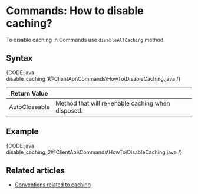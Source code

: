 # Commands: How to disable caching?

To disable caching in Commands use `disableAllCaching` method.

## Syntax

{CODE:java disable_caching_1@ClientApi\Commands\HowTo\DisableCaching.java /}

| Return Value | |
| ------------- | ----- |
| AutoCloseable | Method that will re-enable caching when disposed. |

## Example

{CODE:java disable_caching_2@ClientApi\Commands\HowTo\DisableCaching.java /}

## Related articles

- [Conventions related to caching](../../configuration/conventions/caching)  
